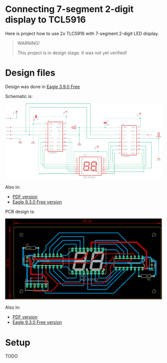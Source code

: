 # Connecting 7-segment 2-digit display to TCL5916

Here is project how to use 2x TLC5916 with 7-segment 2-digit
LED display.

> WARNING!
>
> This project is in design stage. It was not yet verified!

# Design files

Design was done in [Eagle 3.9.0 Free][Eagle 3.9.0 Free]

Schematic is:

![Schematic of TLC5916 with LED display](https://github.com/hpaluch/tcl5916-two-digit-display/blob/master/Eagle/tcl5916-2seg-schematic.png?raw=true) 

Also in:
* [PDF version][Schematic PDF]
* [Eagle 9.3.0 Free version][Schematic Eagle]

PCB design is:


![PCB of TLC5916 with LED display](https://github.com/hpaluch/tcl5916-two-digit-display/blob/master/Eagle/tcl5916-2seg-pcb.png?raw=true) 

Also in:
* [PDF version][PCB PDF]
* [Eagle 9.3.0 Free version][PCB Eagle]

# Setup

TODO


[PCB Eagle]: https://github.com/hpaluch/tcl5916-two-digit-display/blob/master/Eagle/tlc5916-2seg.brd?raw=true
[PCB PDF]: https://github.com/hpaluch/tcl5916-two-digit-display/blob/master/Eagle/tlc5916-2seg-pcb.pdf?raw=true
[Schematic Eagle]: https://github.com/hpaluch/tcl5916-two-digit-display/blob/master/Eagle/tlc5916-2seg.sch?raw=true
[Schematic PDF]: https://github.com/hpaluch/tcl5916-two-digit-display/blob/master/Eagle/tlc5916-2seg-sch.pdf?raw=true
[Eagle 3.9.0 Free]: https://www.autodesk.com/products/eagle/free-download

